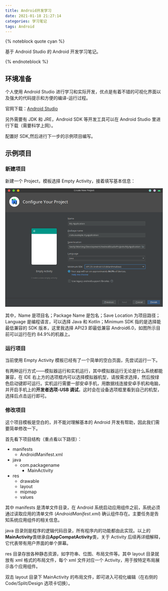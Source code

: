 ```yaml
---
title: Android开发学习
date: 2021-01-18 21:27:14
categories: 学习笔记
tags: Android
---
```


{% noteblock quote cyan %}

基于 Android Studio 的 Android 开发学习笔记。

{% endnoteblock %}

<!-- more -->

## 环境准备

个人使用 Android Studio 进行学习和实际开发，优点是有着不错的可视化界面以及强大的代码提示和方便的编译-运行过程。

官网下载：[Android Studio](https://developer.android.com/studio)

另外需要有 JDK 和 JRE，Android SDK 等开发工具可以在 Android Studio 里进行下载（需要科学上网）。

配置好 SDK,然后进行下一步的示例项目编写。

## 示例项目

### 新建项目

新建一个 Project，模板选择 Empty Activity，接着填写基本信息：

![Create New Project](Android%E5%BC%80%E5%8F%91%E5%AD%A6%E4%B9%A0/image-20210118215350109.png)

其中，Name 是项目名；Package Name 是包名；Save Location 为项目路径；Language 是编程语言，可以选择 Java 和 Kotlin；Minimum SDK 指的是选择能最低兼容的 SDK 版本，这里我选择 API23 即最低兼容 Android6.0，如图所示目前可以运行在约 84.9%的机器上。

### 运行项目

当前使用 Empty Activity 模板已经有了一个简单的空白页面，先尝试运行一下。

有两种运行方式——模拟器运行和实机运行，其中模拟器运行无论是什么系统都能兼容，在 IDE 右上方的选项框内可以选择模拟器机型，请按需求选择，然后按绿色启动键即可运行。实机运行需要一部安卓手机，用数据线连接安卓手机和电脑，并开启手机上的**开发者选项-USB 调试**，这时会在设备选项框里看到自己的机型，选择后点击运行即可。

### 修改项目

这个项目模板是空白的，并不能对理解基本的 Android 开发有帮助，因此我们需要简单修改一下。

首先看下项目结构（重点看以下路径）：

- manifests
  - AndroidManifest.xml
- java
  - com.packagename
    - MainActivity
- res
  - drawable
  - layout
  - mipmap
  - values

其中 manifests 是清单文件目录，在 Android 系统启动应用组件之前，系统必须通过读取应用的清单文件 (_AndroidManifest.xml_) 确认组件存在。主要任务是告知系统应用组件的相关信息。

java 目录则是程序的逻辑代码目录，所有程序内的功能都由此实现。以上的**MainActivity**类继承自**AppCompatActivity**类，关于 Activity 后续再详细解释，它代表带有用户界面的单个屏幕。

res 目录存放各种静态资源，如字符串、位图、布局文件等。其中 layout 目录就放有 xml 格式的布局文件，每个 xml 文件对应一个 Activity，用于按特定布局展示各个应用组件。

双击 layout 目录下 MainActivity 的布局文件，即可进入可视化编辑（在右侧的 Code/Split/Design 选项卡切换）。
